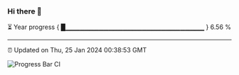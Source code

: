 ### Hi there 👋

⏳ Year progress { █▁▁▁▁▁▁▁▁▁▁▁▁▁▁▁▁▁▁▁▁▁▁▁▁▁▁▁▁▁ } 6.56 %

---

⏰ Updated on Thu, 25 Jan 2024 00:38:53 GMT

![Progress Bar CI](https://github.com/Shyam-Makwana/GitHub-Actions-Demo/workflows/Progress%20Bar%20CI/badge.svg)
